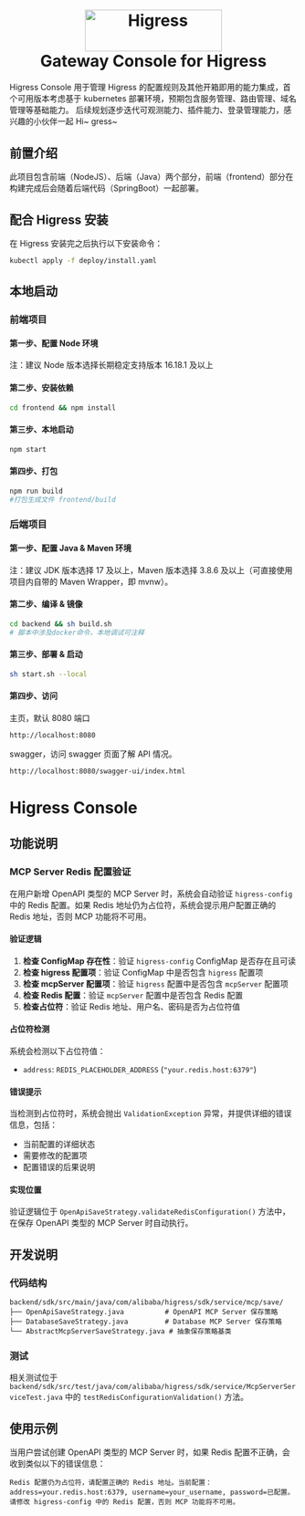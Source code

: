 <h1 align="center">
    <img src="https://img.alicdn.com/imgextra/i2/O1CN01NwxLDd20nxfGBjxmZ_!!6000000006895-2-tps-960-290.png" alt="Higress" width="240" height="72.5">
  <br>
  Gateway Console for Higress
</h1>

Higress Console 用于管理 Higress 的配置规则及其他开箱即用的能力集成，首个可用版本考虑基于 kubernetes 部署环境，预期包含服务管理、路由管理、域名管理等基础能力。
后续规划逐步迭代可观测能力、插件能力、登录管理能力，感兴趣的小伙伴一起 Hi~ gress~

## 前置介绍

此项目包含前端（NodeJS）、后端（Java）两个部分，前端（frontend）部分在构建完成后会随着后端代码（SpringBoot）一起部署。

## 配合 Higress 安装

在 Higress 安装完之后执行以下安装命令：

```bash
kubectl apply -f deploy/install.yaml
```

## 本地启动

### 前端项目

#### 第一步、配置 Node 环境

注：建议 Node 版本选择长期稳定支持版本 16.18.1 及以上

#### 第二步、安装依赖

```bash
cd frontend && npm install
```

#### 第三步、本地启动

```bash
npm start
```

#### 第四步、打包

```bash
npm run build
#打包生成文件 frontend/build
```

### 后端项目

#### 第一步、配置 Java & Maven 环境

注：建议 JDK 版本选择 17 及以上，Maven 版本选择 3.8.6 及以上（可直接使用项目内自带的 Maven Wrapper，即 mvnw）。

#### 第二步、编译 & 镜像

```bash
cd backend && sh build.sh
# 脚本中涉及docker命令，本地调试可注释
```

#### 第三步、部署 & 启动

```bash
sh start.sh --local
```

#### 第四步、访问

主页，默认 8080 端口

```html
http://localhost:8080
```

swagger，访问 swagger 页面了解 API 情况。

```html
http://localhost:8080/swagger-ui/index.html
```

# Higress Console

## 功能说明

### MCP Server Redis 配置验证

在用户新增 OpenAPI 类型的 MCP Server 时，系统会自动验证 `higress-config` 中的 Redis 配置。如果 Redis 地址仍为占位符，系统会提示用户配置正确的 Redis 地址，否则 MCP 功能将不可用。

#### 验证逻辑

1. **检查 ConfigMap 存在性**：验证 `higress-config` ConfigMap 是否存在且可读
2. **检查 higress 配置项**：验证 ConfigMap 中是否包含 `higress` 配置项
3. **检查 mcpServer 配置项**：验证 `higress` 配置中是否包含 `mcpServer` 配置项
4. **检查 Redis 配置**：验证 `mcpServer` 配置中是否包含 Redis 配置
5. **检查占位符**：验证 Redis 地址、用户名、密码是否为占位符值

#### 占位符检测

系统会检测以下占位符值：

- `address`: `REDIS_PLACEHOLDER_ADDRESS` (`"your.redis.host:6379"`)

#### 错误提示

当检测到占位符时，系统会抛出 `ValidationException` 异常，并提供详细的错误信息，包括：

- 当前配置的详细状态
- 需要修改的配置项
- 配置错误的后果说明

#### 实现位置

验证逻辑位于 `OpenApiSaveStrategy.validateRedisConfiguration()` 方法中，在保存 OpenAPI 类型的 MCP Server 时自动执行。

## 开发说明

### 代码结构

```
backend/sdk/src/main/java/com/alibaba/higress/sdk/service/mcp/save/
├── OpenApiSaveStrategy.java          # OpenAPI MCP Server 保存策略
├── DatabaseSaveStrategy.java         # Database MCP Server 保存策略
└── AbstractMcpServerSaveStrategy.java # 抽象保存策略基类
```

### 测试

相关测试位于 `backend/sdk/src/test/java/com/alibaba/higress/sdk/service/McpServerServiceTest.java` 中的 `testRedisConfigurationValidation()` 方法。

## 使用示例

当用户尝试创建 OpenAPI 类型的 MCP Server 时，如果 Redis 配置不正确，会收到类似以下的错误信息：

```
Redis 配置仍为占位符，请配置正确的 Redis 地址。当前配置：address=your.redis.host:6379, username=your_username, password=已配置。请修改 higress-config 中的 Redis 配置，否则 MCP 功能将不可用。
```
